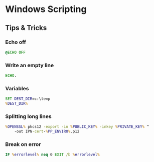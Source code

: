 # Windows Scripting

## Tips & Tricks
### Echo off
```bat
@ECHO OFF
```

### Write an empty line
```bat
ECHO.
```

### Variables
```bat
SET DEST_DIR=c:\temp
%DEST_DIR%
```

### Splitting long lines
```bat
%OPENSSL% pkcs12 -export -in %PUBLIC_KEY% -inkey %PRIVATE_KEY% ^
	-out IPN-cert-%PP_ENVIRO%.p12
```

### Break on error
```bat
IF %errorlevel% neq 0 EXIT /b %errorlevel%
```
